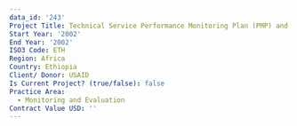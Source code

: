 ```yaml
---
data_id: '243'
Project Title: Technical Service Performance Monitoring Plan (PMP) and Workshop
Start Year: '2002'
End Year: '2002'
ISO3 Code: ETH
Region: Africa
Country: Ethiopia
Client/ Donor: USAID
Is Current Project? (true/false): false
Practice Area:
  - Monitoring and Evaluation
Contract Value USD: ''
---
```

